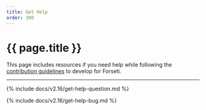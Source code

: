 ```yaml
---
title: Get Help
order: 300
---
```


# {{ page.title }}

This page includes resources if you need help while following the
[contribution guidelines](https://github.com/forseti-security/forseti-security/blob/master/.github/CONTRIBUTING.md)
to develop for Forseti.

---

{% include docs/v2.16/get-help-question.md %}

{% include docs/v2.16/get-help-bug.md %}

